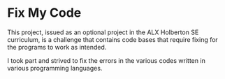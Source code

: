 # Fix My Code
This project, issued as an optional project in the ALX Holberton SE curriculum, is a challenge that contains code bases that require fixing for the programs to work as intended.

I took part and strived to fix the errors in the various codes written in various programming languages.

